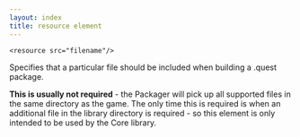 ```yaml
---
layout: index
title: resource element
---
```


    <resource src="filename"/>

Specifies that a particular file should be included when building a .quest package.

**This is usually not required** - the Packager will pick up all supported files in the same directory as the game. The only time this is required is when an additional file in the library directory is required - so this element is only intended to be used by the Core library.
